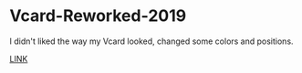 # Vcard-Reworked-2019
I didn't liked the way my Vcard looked, changed some colors and positions.

<a href="https://fredericbinon.github.io/Vcard-Reworked-2019/">LINK</a>

